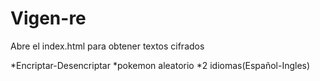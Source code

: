 # Vigen-re

Abre el index.html para obtener textos cifrados

*Encriptar-Desencriptar
*pokemon aleatorio 
*2 idiomas(Español-Ingles)



